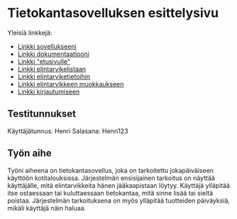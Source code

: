 # Tietokantasovelluksen esittelysivu

Yleisiä linkkejä:

* [Linkki sovellukseeni](http://helanen.users.cs.helsinki.fi/jaakaappi/login)
* [Linkki dokumentaatiooni](https://github.com/helanen/Tsoha-Bootstrap/blob/master/doc/Tietokantasovellus%20-%20harjoitusty%C3%B6.pdf)
* [Linkki "etusivulle"](http://helanen.users.cs.helsinki.fi/jaakaappi/login)
* [Linkki elintarvikelistaan](http://helanen.users.cs.helsinki.fi/jaakaappi/)
* [Linkki elintarviketietoihin](http://helanen.users.cs.helsinki.fi/jaakaappi/elintarvike/:id)
* [Linkki elintarvikkeen muokkaukseen](http://helanen.users.cs.helsinki.fi/jaakaappi/elintarvike/:id/edit)
* [Linkki kirjautumiseen](http://helanen.users.cs.helsinki.fi/jaakaappi/login)

## Testitunnukset

Käyttäjätunnus: Henri
Salasana: Henri123

## Työn aihe

Työni aiheena on tietokantasovellus, joka on tarkoitettu jokapäiväiseen käyttöön kotitalouksissa. 
Järjestelmän ensisijainen tarkoitus on näyttää käyttäjälle, mitä elintarvikkeita hänen jääkaapistaan löytyy. 
Käyttäjä ylläpitää itse ostaessaan tai kuluttaessaan tietokantaa, mitä sinne lisää tai sieltä poistaa. 
Järjestelmän tarkoituksena on myös ylläpitää tuotteiden päiväyksiä, mikäli käyttäjä näin haluaa.


